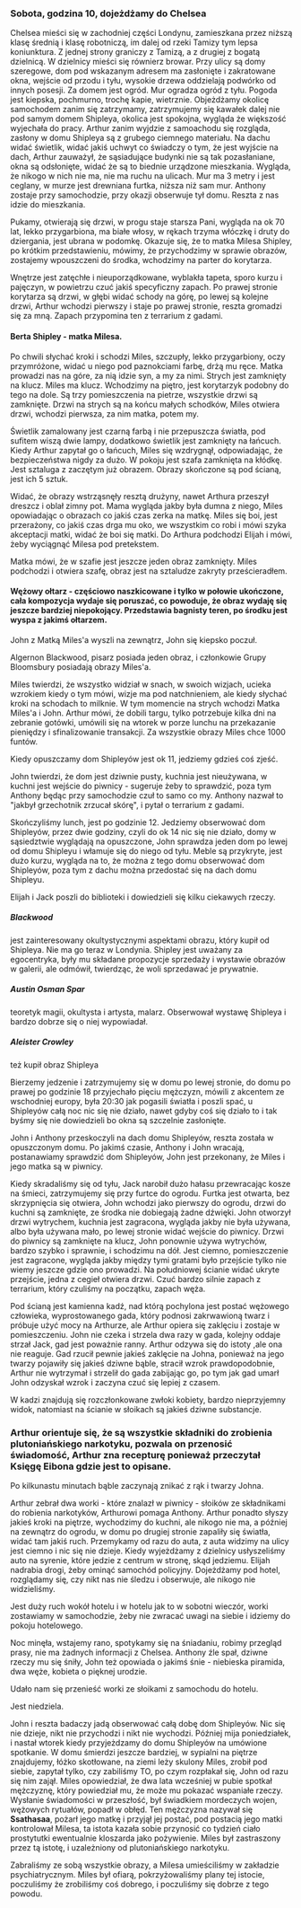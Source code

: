### Sobota, godzina 10, dojeżdżamy do Chelsea
Chelsea mieści się w zachodniej części Londynu, zamieszkana przez niższą klasę średnią i klasę robotniczą, im dalej od rzeki Tamizy tym lepsa koniunktura. Z jednej strony graniczy z Tamizą, a z drugiej z bogatą dzielnicą.
W dzielnicy mieści się równierz browar.
Przy ulicy są domy szeregowe, dom pod wskazanym adresem ma zasłonięte i zakratowane okna, wejście od przodu i tyłu, wysokie drzewa oddzielają podwórko od innych posesji. Za domem jest ogród. Mur ogradza ogród z tyłu.
Pogoda jest kiepska, pochmurno, trochę kapie, wietrznie.
Objeżdżamy okolicę samochodem zanim się zatrzymamy, zatrzymujemy się kawałek dalej nie pod samym domem Shipleya, okolica jest spokojna, wygląda że większość wyjechała do pracy.
Arthur zanim wyjdzie z samoachodu się rozgląda, zasłony w domu Shipleya są z grubego ciemnego materiału. Na dachu widać świetlik, widać jakiś uchwyt co świadczy o tym, że jest wyjście na dach, Arthur zauważył, że sąsiadujące budynki nie są tak pozasłaniane, okna są odsłonięte, widać że są to biednie urządzone mieszkania. Wygląda, że nikogo w nich nie ma, nie ma ruchu na ulicach. 
Mur ma 3 metry i jest ceglany, w murze jest drewniana furtka, niższa niż sam mur.
Anthony zostaje przy samochodzie, przy okazji obserwuje tył domu. Reszta z nas idzie do mieszkania.

Pukamy, otwierają się drzwi, w progu staje starsza Pani, wygląda na ok 70 lat, lekko przygarbiona, ma białe włosy, w rękach trzyma włóczkę i druty do dziergania, jest ubrana w podomkę. Okazuje się, że to matka Milesa Shipley, po krótkim przedstawieniu, mówimy, że przychodzimy w sprawie obrazów, zostajemy wpouszczeni do środka, wchodzimy na parter do korytarza.

Wnętrze jest zatęchłe i nieuporządkowane, wyblakła tapeta, sporo kurzu i pajęczyn, w powietrzu czuć jakiś specyficzny zapach. Po prawej stronie korytarza są drzwi, w głębi widać schody na górę, po lewej są kolejne drzwi, Arthur wchodzi pierwszy i staje po prawej stronie, reszta gromadzi się za mną. Zapach przypomina ten z  terrarium z gadami.
#### Berta Shipley - matka Milesa.

Po chwili słychać kroki i schodzi Miles, szczupły, lekko przygarbiony, oczy przymróżone, widać u niego pod paznokciami farbę, drżą mu ręce.
Matka prowadzi nas na góre, za nią idzie syn, a my za nimi. Strych jest zamknięty na klucz. Miles ma klucz.
Wchodzimy na piętro, jest korytarzyk podobny do tego na dole. Są trzy pomieszczenia na pietrze, wszystkie drzwi są zamknięte.
Drzwi na strych są na końcu małych schodków, Miles otwiera drzwi, wchodzi pierwsza, za nim matka, potem my.

Świetlik zamalowany jest czarną farbą i nie przepuszcza światła, pod sufitem wiszą dwie lampy, dodatkowo świetlik jest zamknięty na łańcuch. Kiedy Arthur zapytał go o łańcuch, Miles się wzdrygnął, odpowiadając, że bezpieczeństwa nigdy za dużo.
W pokoju jest szafa zamknięta na kłódkę. Jest sztaluga z zaczętym już obrazem. Obrazy skończone są pod ścianą, jest ich 5 sztuk.

Widać, że obrazy wstrząsnęły resztą drużyny, nawet Arthura przeszył dreszcz i oblał zimny pot.
Mama wygląda jakby była dumna z niego, Miles opowiadając o obrazach co jakiś czas zerka na matkę. Miles się boi, jest przerażony, co jakiś czas drga mu oko, we wszystkim co robi i mówi szyka akceptacji matki, widać że boi się matki.
Do Arthura podchodzi Elijah i mówi, żeby wyciągnąć Milesa pod pretekstem.

Matka mówi, że w szafie jest jeszcze jeden obraz zamknięty. Miles podchodzi i otwiera szafę, obraz jest na sztaludze zakryty prześcieradłem.
#### Wężowy ołtarz - częściowo naszkicowane i tylko w połowie ukończone, cała kompozycja wydaje się poruszać, co powoduje, że obraz wydaję się jeszcze bardziej niepokojący. Przedstawia bagnisty teren, po środku jest wyspa z jakimś ołtarzem.

John z Matką Miles'a wyszli na zewnątrz, John się kiepsko poczuł.

Algernon Blackwood, pisarz posiada jeden obraz, i członkowie Grupy Bloomsbury posiadają obrazy Miles'a.

Miles twierdzi, że wszystko widział w snach, w swoich wizjach, ucieka wzrokiem kiedy o tym mówi, wizje ma pod natchnieniem, ale kiedy słychać kroki na schodach to milknie. W tym momencie na strych wchodzi Matka Miles'a i John.
Arthur mówi, że dobili targu, tylko potrzebuje kilka dni na zebranie gotówki, umówili się na wtorek w porze lunchu na przekazanie pieniędzy i sfinalizowanie transakcji. 
Za wszystkie obrazy Miles chce 1000 funtów.

Kiedy opuszczamy dom Shipleyów jest ok 11, jedziemy gdzieś coś zjeść.

John twierdzi, że dom jest dziwnie pusty, kuchnia jest nieużywana, w kuchni jest wejście do piwnicy - sugeruje żeby to sprawdzić, poza tym Anthony będąc przy samochodzie czuł to samo co my. Anthony nazwał to "jakbył grzechotnik zrzucał skórę", i pytał o terrarium z gadami.

Skończyliśmy lunch, jest po godzinie 12. Jedziemy obserwować dom Shipleyów, przez dwie godziny, czyli do ok 14 nic się nie działo, domy w sąsiedztwie wyglądają na opuszczone, John sprawdza jeden dom po lewej od domu Shipleyu i włamuje się do niego od tyłu.
Meble są przykryte, jest dużo kurzu, wygląda na to, że można z tego domu obserwować dom Shipleyów, poza tym z dachu można przedostać się na dach domu Shipleyu.

Elijah i Jack poszli do biblioteki i dowiedzieli się kilku ciekawych rzeczy.

##### Blackwood
jest zainteresowany okultystycznymi aspektami obrazu, który kupił od Shipleya. Nie ma go teraz w Londynia.
Shipley jest uważany za egocentryka, były mu składane propozycje sprzedaży i wystawie obrazów w galerii, ale odmówił, twierdząc, że woli sprzedawać je prywatnie.
##### Austin Osman Spar
teoretyk magii, okultysta i artysta, malarz. Obserwował wystawę Shipleya i bardzo dobrze się o niej wypowiadał.
##### Aleister Crowley
też kupił obraz Shipleya

Bierzemy jedzenie i zatrzymujemy się w domu po lewej stronie, do domu po prawej po godzinie 18 przyjechało pięciu mężczyzn, mówili z akcentem ze wschodniej europy, była 20:30 jak pogasili światła i poszli spać, u Shipleyów całą noc nic się nie działo, nawet gdyby coś się działo to i tak byśmy się nie dowiedzieli bo okna są szczelnie zasłonięte. 

John i Anthony przeskoczyli na dach domu Shipleyów, reszta została w opuszczonym domu. Po jakimś czasie, Anthony i John wracają, postanawiamy sprawdzić dom Shipleyów, John jest przekonany, że Miles i jego matka są w piwnicy.

Kiedy skradaliśmy się od tyłu, Jack narobił dużo hałasu przewracając kosze na śmieci, zatrzymujemy się przy furtce do ogrodu. Furtka jest otwarta, bez skrzypnięcia się otwiera, John wchodzi jako pierwszy do ogrodu, drzwi do kuchni są zamknięte, ze środka nie dobiegają żadne dźwięki. John otworzył drzwi wytrychem, kuchnia jest zagracona, wygląda jakby nie była używana, albo była używana mało, po lewej stronie widać wejście do piwnicy. Drzwi do piwnicy są zamknięte na klucz, John ponownie używa wytrychów, bardzo szybko i sprawnie, i schodzimu na dół. Jest ciemno, pomieszczenie jest zagracone, wygląda jakby między tymi gratami było przejście tylko nie wiemy jeszcze gdzie ono prowadzi.
Na południowej ścianie widać ukryte przejście, jedna z cegieł otwiera drzwi. Czuć bardzo silnie zapach z terrarium, który czuliśmy na początku, zapach węża.

Pod ścianą jest kamienna kadź, nad którą pochylona jest postać wężowego człowieka, wyprostowanego gada, który podnosi zakrwawioną twarz i próbuje użyć mocy na Arthurze, ale Arthur opiera się zaklęciu i zostaje w pomieszczeniu.
John nie czeka i strzela dwa razy w gada, kolejny oddaje strzał Jack, gad jest poważnie ranny. Arthur odzywa się do istoty ,ale ona nie reaguje.
Gad rzucił pewnie jakieś zaklęcie na Johna, ponieważ na jego twarzy pojawiły się jakieś dziwne bąble, stracił wzrok prawdopodobnie, Arthur nie wytrzymał i strzelił do gada zabijając go, po tym jak gad umarł John odzyskał wzrok i zaczyna czuć się lepiej z czasem.

W kadzi znajdują się rozczłonkowane zwłoki kobiety, bardzo nieprzyjemny widok, natomiast na ścianie w słoikach są jakieś dziwne substancje.

### Arthur orientuje się, że są wszystkie składniki do zrobienia plutoniańskiego narkotyku, pozwala on przenosić świadomość, Arthur zna recepturę ponieważ przeczytał Księgę Eibona gdzie jest to opisane.

Po kilkunastu minutach bąble zaczynają znikać z rąk i twarzy Johna.

Arthur zebrał dwa worki - które znalazł w piwnicy - słoików ze składnikami do robienia narkotyków, Arthurowi pomaga Anthony. Arthur ponadto słyszy jakieś kroki na piętrze, wychodzimy do kuchni, ale nikogo nie ma, a później na zewnątrz do ogrodu, w domu po drugiej stronie zapaliły się światła, widać tam jakiś ruch. Przemykamy od razu do auta, z auta widzimy na ulicy jest ciemno i nic się nie dzieje. Kiedy wyjeżdżamy z dzielnicy usłyszeliśmy auto na syrenie, które jedzie z centrum w stronę, skąd jedziemu. Elijah nadrabia drogi, żeby ominąć samochód policyjny. Dojeżdżamy pod hotel, rozglądamy się, czy nikt nas nie śledzu i obserwuje, ale nikogo nie widzieliśmy.

Jest duży ruch wokół hotelu i w hotelu jak to w sobotni wieczór, worki zostawiamy w samochodzie, żeby nie zwracać uwagi na siebie i idziemy do pokoju hotelowego.

Noc minęła, wstajemy rano, spotykamy się na śniadaniu, robimy przegląd prasy, nie ma żadnych informacji z Chelsea.
Anthony źle spał, dziwne rzeczy mu się śniły, John też opowiada o jakimś śnie - niebieska piramida, dwa węże, kobieta o pięknej urodzie.

Udało nam się przenieść worki ze słoikami z samochodu do hotelu.

Jest niedziela.

John i reszta badaczy jadą obserwować całą dobę dom Shipleyów. Nic się nie dzieje, nikt nie przychodzi i nikt nie wychodzi.
Później mija poniedziałek, i nastał wtorek kiedy przyjeżdzamy do domu Shipleyów na umówione spotkanie. 
W domu śmierdzi jeszcze bardziej, w sypialni na piętrze znajdujemy, łóżko skotłowane, na ziemi leży skulony Miles, zrobił pod siebie, zapytał tylko, czy zabiliśmy TO, po czym rozpłakał się, John od razu się nim zajął. 
Miles opowiedział, że dwa lata wcześniej w pubie spotkał mężczyznę, który powiedział mu, że może mu pokazać wspaniałe rzeczy. Wysłanie świadomości w przeszłość, był świadkiem mordeczych wojen, wężowych rytuałów, popadł w obłęd. Ten mężczyzna nazywał się **Ssathasaa**, pożarł jego matkę i przyjął jej postać, pod postacią jego matki kontrolował Milesa, ta istota kazała sobie przynosić co tydzień ciało prostytutki ewentualnie kloszarda jako pożywienie.
Miles był zastraszony przez tą istotę, i uzależniony od plutoniańskiego narkotyku.

Zabraliśmy ze sobą wszystkie obrazy, a Milesa umieściliśmy w zakładzie psychiatrycznym. Miles był ofiarą, pokrzyżowaliśmy plany tej istocie, poczuliśmy że zrobiliśmy coś dobrego, i poczuliśmy się dobrze z tego powodu.



